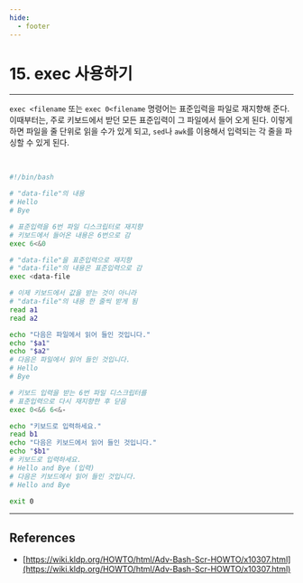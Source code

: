 ```yaml
---
hide:
  - footer
---
```


# 15. exec 사용하기

---

`exec <filename` 또는 `exec 0<filename` 명령어는 표준입력을 파일로 재지향해 준다. 이때부터는, 주로 키보드에서 받던 모든 표준입력이 그 파일에서 들어 오게 된다. 이렇게 하면 파일을 줄 단위로 읽을 수가 있게 되고, `sed`나 `awk`를 이용해서 입력되는 각 줄을 파싱할 수 있게 된다.

<br/>

```bash title="예제) exec으로 표준입력을 재지향하기"
#!/bin/bash

# "data-file"의 내용
# Hello
# Bye

# 표준입력을 6번 파일 디스크립터로 재지향
# 키보드에서 들어온 내용은 6번으로 감
exec 6<&0

# "data-file"을 표준입력으로 재지향
# "data-file"의 내용은 표준입력으로 감
exec <data-file

# 이제 키보드에서 값을 받는 것이 아니라
# "data-file"의 내용 한 줄씩 받게 됨
read a1
read a2

echo "다음은 파일에서 읽어 들인 것입니다."
echo "$a1"
echo "$a2"
# 다음은 파일에서 읽어 들인 것입니다.
# Hello
# Bye

# 키보드 입력을 받는 6번 파일 디스크립터를
# 표준입력으로 다시 재지향한 후 닫음
exec 0<&6 6<&-

echo "키보드로 입력하세요."
read b1
echo "다음은 키보드에서 읽어 들인 것입니다."
echo "$b1"
# 키보드로 입력하세요.
# Hello and Bye (입력)
# 다음은 키보드에서 읽어 들인 것입니다.
# Hello and Bye

exit 0
```

---

## References

- [https://wiki.kldp.org/HOWTO/html/Adv-Bash-Scr-HOWTO/x10307.html](https://wiki.kldp.org/HOWTO/html/Adv-Bash-Scr-HOWTO/x10307.html)
